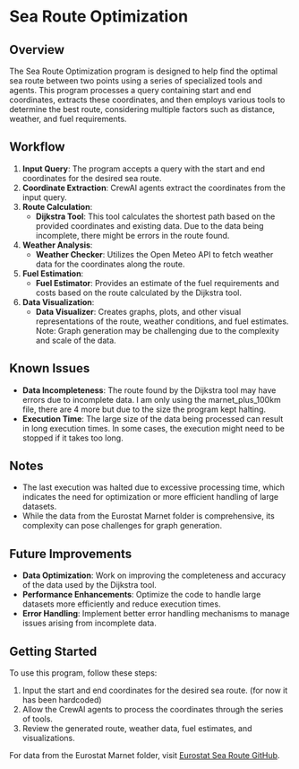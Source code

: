 # Sea Route Optimization

## Overview
The Sea Route Optimization program is designed to help find the optimal sea route between two points using a series of specialized tools and agents. This program processes a query containing start and end coordinates, extracts these coordinates, and then employs various tools to determine the best route, considering multiple factors such as distance, weather, and fuel requirements.

## Workflow
1. **Input Query**: The program accepts a query with the start and end coordinates for the desired sea route.
2. **Coordinate Extraction**: CrewAI agents extract the coordinates from the input query.
3. **Route Calculation**:
   - **Dijkstra Tool**: This tool calculates the shortest path based on the provided coordinates and existing data. Due to the data being incomplete, there might be errors in the route found.
4. **Weather Analysis**:
   - **Weather Checker**: Utilizes the Open Meteo API to fetch weather data for the coordinates along the route.
5. **Fuel Estimation**:
   - **Fuel Estimator**: Provides an estimate of the fuel requirements and costs based on the route calculated by the Dijkstra tool.
6. **Data Visualization**:
   - **Data Visualizer**: Creates graphs, plots, and other visual representations of the route, weather conditions, and fuel estimates. Note: Graph generation may be challenging due to the complexity and scale of the data.

## Known Issues
- **Data Incompleteness**: The route found by the Dijkstra tool may have errors due to incomplete data. I am only using the marnet_plus_100km file, there are 4 more but due to the size the program kept halting.
- **Execution Time**: The large size of the data being processed can result in long execution times. In some cases, the execution might need to be stopped if it takes too long.

## Notes
- The last execution was halted due to excessive processing time, which indicates the need for optimization or more efficient handling of large datasets.
- While the data from the Eurostat Marnet folder is comprehensive, its complexity can pose challenges for graph generation.

## Future Improvements
- **Data Optimization**: Work on improving the completeness and accuracy of the data used by the Dijkstra tool.
- **Performance Enhancements**: Optimize the code to handle large datasets more efficiently and reduce execution times.
- **Error Handling**: Implement better error handling mechanisms to manage issues arising from incomplete data.

## Getting Started
To use this program, follow these steps:
1. Input the start and end coordinates for the desired sea route. (for now it has been hardcoded)
2. Allow the CrewAI agents to process the coordinates through the series of tools.
3. Review the generated route, weather data, fuel estimates, and visualizations.

For data from the Eurostat Marnet folder, visit [Eurostat Sea Route GitHub](https://github.com/eurostat/searoute/tree/master/modules/marnet).
